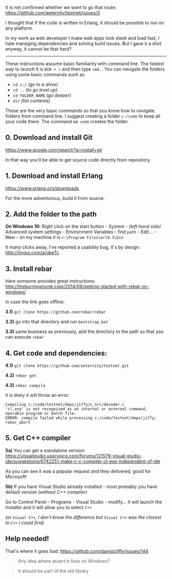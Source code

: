 It is not confirmed whether we want to go that route: https://github.com/aeternity/testnet/issues/5

I thought that if the code is written in Erlang, it should be possible to run on any platform.

In my work as web developer I make web apps look sleek and load fast, I hate managing dependencies and solving build issues. But I gave it a shot anyway, it cannot be that hard?

----

These instructions assume basic familiarity with command line. The fastest way to launch it is `WIN + r` and then type `cmd`... You can navigate the folders using some basic commands such as

* `cd c:/` _(go to a drive)_ 
* `cd ..` _(to go level up)_ 
* `cd FOLDER_NAME` _(go deeper)_ 
* `dir` _(list contents)_

These are the very basic commands so that you know how to navigate folders from command line. I suggest creating a folder `c:/code` to keep all your code there. The command `md code` creates the folder.

## 0. Download and install Git

https://www.google.com/search?q=install+git

In that way you'll be able to get source code directly from repository.

## 1. Download and install Erlang

https://www.erlang.org/downloads

For the more adventurous, build it from source.

## 2. Add the folder to the path

**On Windows 10:** Right click on the start button - System - _(left hand side)_ Advanced system settings - Environment Variables - find `path` - Edit... - New - on my machine it is `c:\Program Files\erl8.3\bin`

It many clicks away, I've reported a usability bug, it's by design: http://imgur.com/a/qbeTc


## 3. Install rebar

Here someone provides great instructions: http://theburningmonk.com/2014/08/getting-started-with-rebar-on-windows/

In case the link goes offline:

**3.1)** `git clone https://github.com/rebar/rebar`

**3.2)** go into that directory and run `bootstrap.bat`

**3.3)** same business as previously, add the directory to the path so that you can execute `rebar`


## 4. Get code and dependencies:

**4.1)** `git clone https://github.com/aeternity/testnet.git`

**4.2)** `rebar get`

**4.3)** `rebar compile`

It is likely it will throw an error:

```
Compiling c:/code/testnet/deps/jiffy/c_src/decoder.c
'cl.exe' is not recognized as an internal or external command,
operable program or batch file.
ERROR: compile failed while processing c:/code/testnet/deps/jiffy: rebar_abort
```

## 5. Get C++ compiler

**5a)** You can get a standalone version: https://visualstudio.uservoice.com/forums/121579-visual-studio-ide/suggestions/6742251-make-c-c-compiler-cl-exe-independent-of-ide

As you can see it was a popular request and they delivered, good for Microsoft!

**5b)** If you have Visual Studio already installed - most probably you have default version _(without C++ compiler)_

Go to Control Panel - Programs - Visual Studio - modify... It will launch the installer and it will allow you to select `C++` 

_(or `Visual C++`, I don't know the difference but `Visual C++` was the closest to `C++` I could find)_

## Help needed!

That's where it goes bad: https://github.com/davisp/jiffy/issues/144

> Any idea where assert.h lives on Windows?

> It should be part of the std library